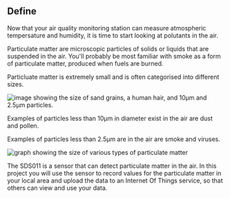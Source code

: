 ## Define

Now that your air quality monitoring station can measure atmospheric tempersature and humidity, it is time to start looking at polutants in the air.

Particulate matter are microscopic particles of solids or liquids that are suspended in the air. You'll probably be most familiar with smoke as a form of particulate matter, produced when fuels are burned.

Particluate matter is extremely small and is often categorised into different sizes.

![image showing the size of sand grains, a human hair, and 10µm and 2.5µm particles.](https://www.epa.gov/sites/production/files/2016-09/pm2.5_scale_graphic-color_2.jpg)

Examples of particles less than 10µm in diameter exist in the air are dust and pollen.

Examples of particles less than 2.5µm are in the air are smoke and viruses.

![graph showing the size of various types of particulate matter](https://en.wikipedia.org/wiki/File:Airborne-particulate-size-chart.svg)

The SDS011 is a sensor that can detect particulate matter in the air. In this project you will use the sensor to record values for the particulate matter in your local area and upload the data to an Internet Of Things service, so that others can view and use your data.
